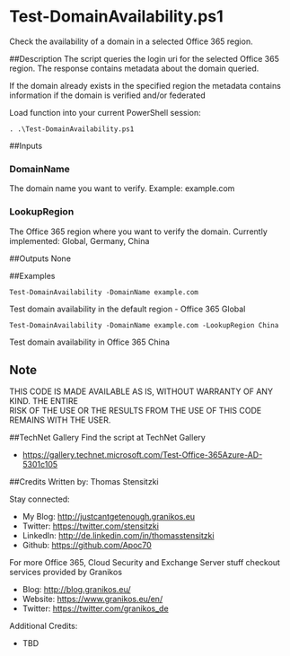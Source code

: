 # Test-DomainAvailability.ps1
Check the availability of a domain in a selected Office 365 region.  

##Description
The script queries the login uri for the selected Office 365 region. The response contains metadata about the domain queried.
    
If the domain already exists in the specified region the metadata contains information if the domain is verified and/or federated

Load function into your current PowerShell session:
```
. .\Test-DomainAvailability.ps1
```

##Inputs
### DomainName
The domain name you want to verify. Example: example.com

### LookupRegion
The Office 365 region where you want to verify the domain.
Currently implemented: Global, Germany, China

##Outputs
None

##Examples
```
Test-DomainAvailability -DomainName example.com 
```
Test domain availability in the default region - Office 365 Global

```
Test-DomainAvailability -DomainName example.com -LookupRegion China
```
Test domain availability in Office 365 China

## Note
THIS CODE IS MADE AVAILABLE AS IS, WITHOUT WARRANTY OF ANY KIND. THE ENTIRE  
RISK OF THE USE OR THE RESULTS FROM THE USE OF THIS CODE REMAINS WITH THE USER.

##TechNet Gallery
Find the script at TechNet Gallery
* https://gallery.technet.microsoft.com/Test-Office-365Azure-AD-5301c105


##Credits
Written by: Thomas Stensitzki

Stay connected:

* My Blog: http://justcantgetenough.granikos.eu
* Twitter: https://twitter.com/stensitzki
* LinkedIn:	http://de.linkedin.com/in/thomasstensitzki
* Github: https://github.com/Apoc70

For more Office 365, Cloud Security and Exchange Server stuff checkout services provided by Granikos

* Blog:  http://blog.granikos.eu/
* Website: https://www.granikos.eu/en/
* Twitter: https://twitter.com/granikos_de

Additional Credits:
* TBD

